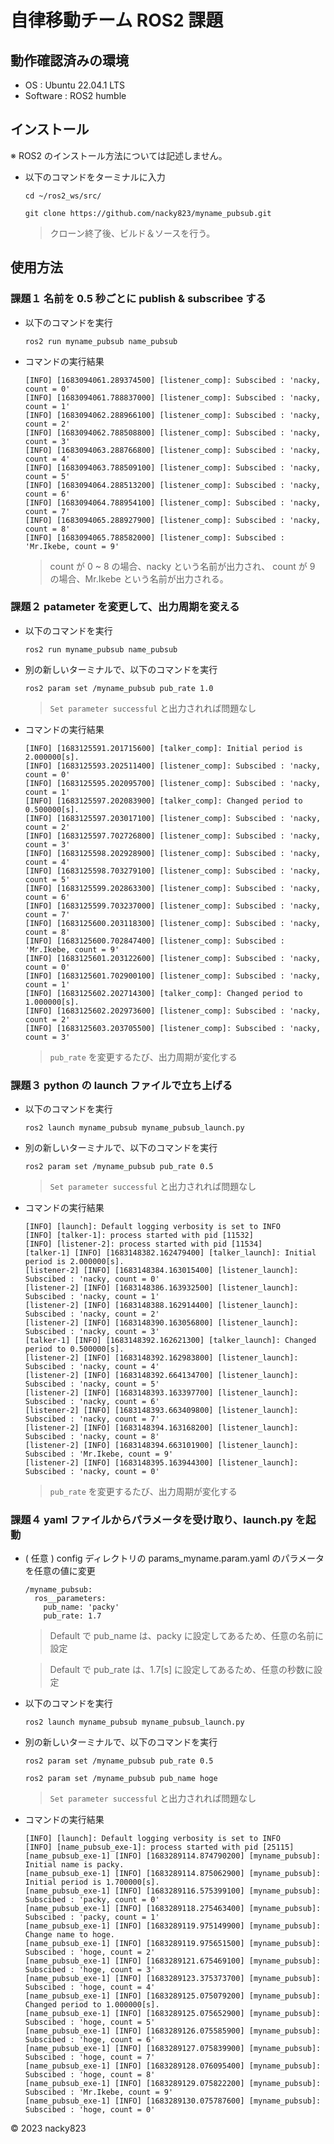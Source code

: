 # 自律移動チーム ROS2 課題

## 動作確認済みの環境

+ OS : Ubuntu 22.04.1 LTS
+ Software : ROS2 humble

## インストール

※ ROS2 のインストール方法については記述しません。

+ 以下のコマンドをターミナルに入力

    ```
    cd ~/ros2_ws/src/
    ```
    ```
    git clone https://github.com/nacky823/myname_pubsub.git
    ```

    > クローン終了後、ビルド＆ソースを行う。

## 使用方法

### 課題１ 名前を 0.5 秒ごとに publish & subscribee する

+ 以下のコマンドを実行
    ```
    ros2 run myname_pubsub name_pubsub
    ```

+ コマンドの実行結果
    ```
    [INFO] [1683094061.289374500] [listener_comp]: Subscibed : 'nacky, count = 0'
    [INFO] [1683094061.788837000] [listener_comp]: Subscibed : 'nacky, count = 1'
    [INFO] [1683094062.288966100] [listener_comp]: Subscibed : 'nacky, count = 2'
    [INFO] [1683094062.788508800] [listener_comp]: Subscibed : 'nacky, count = 3'
    [INFO] [1683094063.288766800] [listener_comp]: Subscibed : 'nacky, count = 4'
    [INFO] [1683094063.788509100] [listener_comp]: Subscibed : 'nacky, count = 5'
    [INFO] [1683094064.288513200] [listener_comp]: Subscibed : 'nacky, count = 6'
    [INFO] [1683094064.788954100] [listener_comp]: Subscibed : 'nacky, count = 7'
    [INFO] [1683094065.288927900] [listener_comp]: Subscibed : 'nacky, count = 8'
    [INFO] [1683094065.788582000] [listener_comp]: Subscibed : 'Mr.Ikebe, count = 9'
    ```

    > count が 0 ~ 8 の場合、nacky という名前が出力され、
    count が 9 の場合、Mr.Ikebe という名前が出力される。

### 課題２ patameter を変更して、出力周期を変える

+ 以下のコマンドを実行
    ```
    ros2 run myname_pubsub name_pubsub
    ```

+ 別の新しいターミナルで、以下のコマンドを実行
    ```
    ros2 param set /myname_pubsub pub_rate 1.0
    ```

    > `Set parameter successful` と出力されれば問題なし

+ コマンドの実行結果
    ```
    [INFO] [1683125591.201715600] [talker_comp]: Initial period is 2.000000[s].
    [INFO] [1683125593.202511400] [listener_comp]: Subscibed : 'nacky, count = 0'
    [INFO] [1683125595.202095700] [listener_comp]: Subscibed : 'nacky, count = 1'
    [INFO] [1683125597.202083900] [talker_comp]: Changed period to 0.500000[s].
    [INFO] [1683125597.203017100] [listener_comp]: Subscibed : 'nacky, count = 2'
    [INFO] [1683125597.702726800] [listener_comp]: Subscibed : 'nacky, count = 3'
    [INFO] [1683125598.202928900] [listener_comp]: Subscibed : 'nacky, count = 4'
    [INFO] [1683125598.703279100] [listener_comp]: Subscibed : 'nacky, count = 5'
    [INFO] [1683125599.202863300] [listener_comp]: Subscibed : 'nacky, count = 6'
    [INFO] [1683125599.703237000] [listener_comp]: Subscibed : 'nacky, count = 7'
    [INFO] [1683125600.203118300] [listener_comp]: Subscibed : 'nacky, count = 8'
    [INFO] [1683125600.702847400] [listener_comp]: Subscibed : 'Mr.Ikebe, count = 9'
    [INFO] [1683125601.203122600] [listener_comp]: Subscibed : 'nacky, count = 0'
    [INFO] [1683125601.702900100] [listener_comp]: Subscibed : 'nacky, count = 1'
    [INFO] [1683125602.202714300] [talker_comp]: Changed period to 1.000000[s].
    [INFO] [1683125602.202973600] [listener_comp]: Subscibed : 'nacky, count = 2'
    [INFO] [1683125603.203705500] [listener_comp]: Subscibed : 'nacky, count = 3'
    ```

    > `pub_rate` を変更するたび、出力周期が変化する

### 課題３ python の launch ファイルで立ち上げる

+ 以下のコマンドを実行
    ```
    ros2 launch myname_pubsub myname_pubsub_launch.py
    ```

+ 別の新しいターミナルで、以下のコマンドを実行
    ```
    ros2 param set /myname_pubsub pub_rate 0.5
    ```

    > `Set parameter successful` と出力されれば問題なし

+ コマンドの実行結果
    ```
    [INFO] [launch]: Default logging verbosity is set to INFO
    [INFO] [talker-1]: process started with pid [11532]
    [INFO] [listener-2]: process started with pid [11534]
    [talker-1] [INFO] [1683148382.162479400] [talker_launch]: Initial period is 2.000000[s].
    [listener-2] [INFO] [1683148384.163015400] [listener_launch]: Subscibed : 'nacky, count = 0'
    [listener-2] [INFO] [1683148386.163932500] [listener_launch]: Subscibed : 'nacky, count = 1'
    [listener-2] [INFO] [1683148388.162914400] [listener_launch]: Subscibed : 'nacky, count = 2'
    [listener-2] [INFO] [1683148390.163056800] [listener_launch]: Subscibed : 'nacky, count = 3'
    [talker-1] [INFO] [1683148392.162621300] [talker_launch]: Changed period to 0.500000[s].
    [listener-2] [INFO] [1683148392.162983800] [listener_launch]: Subscibed : 'nacky, count = 4'
    [listener-2] [INFO] [1683148392.664134700] [listener_launch]: Subscibed : 'nacky, count = 5'
    [listener-2] [INFO] [1683148393.163397700] [listener_launch]: Subscibed : 'nacky, count = 6'
    [listener-2] [INFO] [1683148393.663409800] [listener_launch]: Subscibed : 'nacky, count = 7'
    [listener-2] [INFO] [1683148394.163168200] [listener_launch]: Subscibed : 'nacky, count = 8'
    [listener-2] [INFO] [1683148394.663101900] [listener_launch]: Subscibed : 'Mr.Ikebe, count = 9'
    [listener-2] [INFO] [1683148395.163944300] [listener_launch]: Subscibed : 'nacky, count = 0'
    ```

    > `pub_rate` を変更するたび、出力周期が変化する

### 課題４ yaml ファイルからパラメータを受け取り、launch.py を起動

+ ( 任意 ) config ディレクトリの params_myname.param.yaml のパラメータを任意の値に変更

    ```
    /myname_pubsub:
      ros__parameters:
        pub_name: 'packy'
        pub_rate: 1.7
    ```

    > Default で pub_name は、packy に設定してあるため、任意の名前に設定

    > Default で pub_rate は、1.7[s] に設定してあるため、任意の秒数に設定

+ 以下のコマンドを実行

    ```
    ros2 launch myname_pubsub myname_pubsub_launch.py
    ```

+ 別の新しいターミナルで、以下のコマンドを実行
    ```
    ros2 param set /myname_pubsub pub_rate 0.5
    ```
    ```
    ros2 param set /myname_pubsub pub_name hoge
    ```
    > `Set parameter successful` と出力されれば問題なし

+ コマンドの実行結果
    ```
    [INFO] [launch]: Default logging verbosity is set to INFO
    [INFO] [name_pubsub_exe-1]: process started with pid [25115]
    [name_pubsub_exe-1] [INFO] [1683289114.874790200] [myname_pubsub]: Initial name is packy.
    [name_pubsub_exe-1] [INFO] [1683289114.875062900] [myname_pubsub]: Initial period is 1.700000[s].
    [name_pubsub_exe-1] [INFO] [1683289116.575399100] [myname_pubsub]: Subscibed : 'packy, count = 0'
    [name_pubsub_exe-1] [INFO] [1683289118.275463400] [myname_pubsub]: Subscibed : 'packy, count = 1'
    [name_pubsub_exe-1] [INFO] [1683289119.975149900] [myname_pubsub]: Change name to hoge.
    [name_pubsub_exe-1] [INFO] [1683289119.975651500] [myname_pubsub]: Subscibed : 'hoge, count = 2'
    [name_pubsub_exe-1] [INFO] [1683289121.675469100] [myname_pubsub]: Subscibed : 'hoge, count = 3'
    [name_pubsub_exe-1] [INFO] [1683289123.375373700] [myname_pubsub]: Subscibed : 'hoge, count = 4'
    [name_pubsub_exe-1] [INFO] [1683289125.075079200] [myname_pubsub]: Changed period to 1.000000[s].
    [name_pubsub_exe-1] [INFO] [1683289125.075652900] [myname_pubsub]: Subscibed : 'hoge, count = 5'
    [name_pubsub_exe-1] [INFO] [1683289126.075585900] [myname_pubsub]: Subscibed : 'hoge, count = 6'
    [name_pubsub_exe-1] [INFO] [1683289127.075839900] [myname_pubsub]: Subscibed : 'hoge, count = 7'
    [name_pubsub_exe-1] [INFO] [1683289128.076095400] [myname_pubsub]: Subscibed : 'hoge, count = 8'
    [name_pubsub_exe-1] [INFO] [1683289129.075822200] [myname_pubsub]: Subscibed : 'Mr.Ikebe, count = 9'
    [name_pubsub_exe-1] [INFO] [1683289130.075787600] [myname_pubsub]: Subscibed : 'hoge, count = 0'
    ```
    

© 2023 nacky823